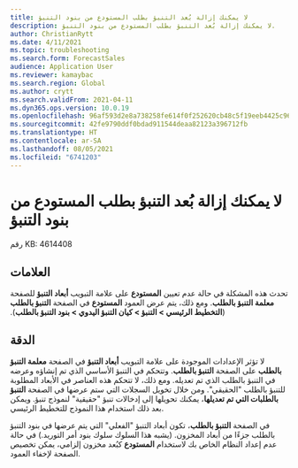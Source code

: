 ```yaml
---
title: لا يمكنك إزالة بُعد التنبؤ بطلب المستودع من بنود التنبؤ
description: لا يمكنك إزالة بُعد التنبؤ بطلب المستودع من بنود التنبؤ.
author: ChristianRytt
ms.date: 4/11/2021
ms.topic: troubleshooting
ms.search.form: ForecastSales
audience: Application User
ms.reviewer: kamaybac
ms.search.region: Global
ms.author: crytt
ms.search.validFrom: 2021-04-11
ms.dyn365.ops.version: 10.0.19
ms.openlocfilehash: 96af593d2e8a738258fe614f0f252620cb48c5f19eeb4425c9659ee6f9cd8c0c
ms.sourcegitcommit: 42fe9790ddf0bdad911544deaa82123a396712fb
ms.translationtype: HT
ms.contentlocale: ar-SA
ms.lasthandoff: 08/05/2021
ms.locfileid: "6741203"
---
```

# <a name="you-cant-remove-the-warehouse-demand-forecast-dimension-from-forecast-lines"></a>لا يمكنك إزالة بُعد التنبؤ بطلب المستودع من بنود التنبؤ

رقم KB: 4614408

## <a name="symptoms"></a>العلامات

تحدث هذه المشكلة في حالة عدم تعيين **المستودع** على علامة التبويب **أبعاد التنبؤ** للصفحة **معلمة التنبؤ بالطلب**. ومع ذلك، يتم عرض العمود **المستودع** في الصفحة **التنبؤ بالطلب** (**التخطيط الرئيسي \> التنبؤ \> كيان التنبؤ اليدوي \> ‏‫بنود التنبؤ بالطلب**).

## <a name="resolution"></a>الدقة

لا تؤثر الإعدادات الموجودة على علامة التبويب **أبعاد التنبؤ** في الصفحة **معلمة التنبؤ بالطلب** على الصفحة **التنبؤ بالطلب**. وتتحكم في التنبؤ الأساسي الذي تم إنشاؤه وعرضه في التنبؤ بالطلب الذي تم تعديله. ومع ذلك، لا تتحكم هذه العناصر في الأبعاد المطلوبة للتنبؤ بالطلب "الحقيقي". ومن خلال تخويل السجلات التي ستم عرضها في الصفحة **التنبؤ بالطلبات التي تم تعديلها**، يمكنك تحويلها إلى إدخالات تنبؤ "حقيقية" لنموذج تنبؤ. ويمكن بعد ذلك استخدام هذا النموذج للتخطيط الرئيسي.

في الصفحة **التنبؤ بالطلب**، تكون أبعاد التنبؤ "الفعلي" التي يتم عرضها في بنود التنبؤ بالطلب جزءًا من أبعاد المخزون. (يشبه هذا السلوك سلوك بنود أمر التوريد.) في حالة عدم إعداد النظام الخاص بك لاستخدام **المستودع** كبُعد مخزون إلزامي، يمكن تخصيص الصفحة لإخفاء العمود.
